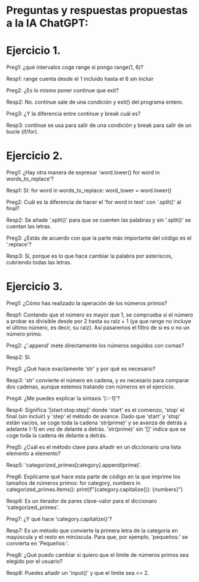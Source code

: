 # Preguntas y respuestas propuestas a la IA ChatGPT:

# Ejercicio 1.

Preg1: ¿qué intervalos coge range si pongo range(1, 6)?

Resp1: range cuenta desde el 1 incluido hasta el 6 sin incluir


Preg2: ¿Es lo mismo poner continue que exit?

Resp2: No. continue sale de una condición y exit() del programa entero.


Preg3: ¿Y la diferencia entre continue y break cuál es?

Resp3: continue se usa para salir de una condición y break para salir de un bucle (if/for).

# Ejercicio 2.

Preg1: ¿Hay otra manera de expresar 'word.lower() for word in words_to_replace'?

Resp1: Sí:
for word in words_to_replace:
  word_lower = word.lower()


Preg2: Cuál es la diferencia de hacer el 'for word in text' con '.split()' al final?

Resp2: Se añade '.split()' para que se cuenten las palabras y sin '.split()' se cuentan las letras.


Preg3: ¿Estás de acuerdo con que la parte más importante del código es el '.replace'?

Resp3: Sí, porque es lo que hace cambiar la palabra por asteriscos, cubriendo todas las letras.


# Ejercicio 3.

Preg1: ¿Cómo has realizado la operación de los números primos?

Resp1: Contando que el número es mayor que 1, se comprueba si el número a probar es divisible desde por 2 hasta su raíz + 1 (ya que range no incluye el último número, es decir, su raíz). Así pasaremos el filtro de si es o no un número primo.


Preg2: ¿'.append' mete directamente los números seguidos con comas?

Resp2: Sí.


Preg3: ¿Qué hace exactamente 'str' y por qué es necesario?

Resp3: 'str' convierte el número en cadena, y es necesario para comparar dos cadenas, aunque estemos tratando con números en el ejercicio.


Preg4: ¿Me puedes explicar la sintaxis '[::-1]'?

Resp4: Significa '[start:stop:step]' donde  'start' es el comienzo, 'stop' el final (sin incluir) y 'step' el método de avance.
Dado que 'start' y 'stop' están vacíos, se coge toda la cadena 'str(prime)' y se avanza de detrás a adelante (-1) en vez de delante a detrás. 'str(prime)' sin '[]' indica que se coge toda la cadena de delante a detrás.


Preg5: ¿Cuál es el método clave para añadir en un diccionario una lista elemento a elemento?

Resp5: 'categorized_primes[category].append(prime)'.


Preg6: Explícame qué hace esta parte de código en la que imprime los tamaños de números primos:
 for category, numbers in categorized_primes.items():
        print(f"{category.capitalize()}: {numbers}")

Resp6: Es un iterador de pares clave-valor para el diccionaro 'categorized_primes'.


Preg7: ¿Y qué hace 'category.capitalize()'?

Resp7: Es un método que convierte la primera letra de la categoría en mayúscula y el resto en minúscula. Para que, por ejemplo, 'pequeños:' se convierta en 'Pequeños:'.


Preg8: ¿Qué puedo cambiar si quiero que el límite de números primos sea elegido por el usuario?

Resp8: Puedes añadir un 'input()' y que el límite sea <= 2.


